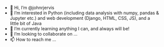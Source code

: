 - 👋 Hi, I’m @johnrjervis
- 👀 I’m interested in Python (including data analysis with numpy, pandas & Jupyter etc.) and web development (Django, HTML, CSS, JS), and a little bit of Java
- 🌱 I’m currently learning anything I can, and always will be!
- 💞️ I’m looking to collaborate on ...
- 📫 How to reach me ...

<!---
johnrjervis/johnrjervis is a ✨ special ✨ repository because its `README.md` (this file) appears on your GitHub profile.
You can click the Preview link to take a look at your changes.
--->
